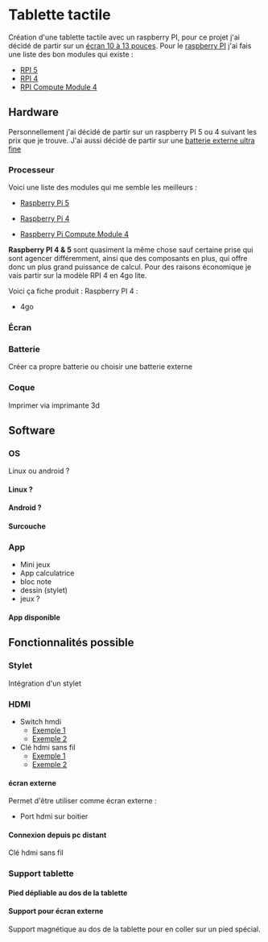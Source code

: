 # Tablette tactile
Création d'une tablette tactile avec un raspberry PI, pour ce projet j'ai décidé de partir sur un [écran 10 à 13 pouces](#écran).
Pour le [raspberry PI](#processeur) j'ai fais une liste des bon modules qui existe :
- [RPI 5](https://www.raspberrypi.com/products/raspberry-pi-5/)
- [RPI 4](https://www.raspberrypi.com/products/raspberry-pi-4-model-b/)
- [RPI Compute Module 4](https://www.raspberrypi.com/products/compute-module-4/)


## Hardware
Personnellement j'ai décidé de partir sur un raspberry PI 5 ou 4 suivant les prix que je trouve.
J'ai aussi décidé de partir sur une [batterie externe ultra fine](https://www.amazon.fr/TNTOR-Ultra-mince-Portable-Rapide-Facile-porter-Grande/dp/B07GT1WXCQ/ref=sr_1_5?__mk_fr_FR=%C3%85M%C3%85%C5%BD%C3%95%C3%91&crid=LFKKUSIZLG94&keywords=batterie%2Bportable%2Bextra%2Bfinie%2B10000mah&qid=1702895550&sprefix=batterie%2Bportable%2Bextre%2Bfinie%2B10000mah%2Caps%2C167&sr=8-5&th=1)


### Processeur
Voici une liste des modules qui me semble les meilleurs :

* [Raspberry Pi 5](https://www.raspberrypi.com/products/raspberry-pi-5/)

* [Raspberry Pi 4](https://www.raspberrypi.com/products/raspberry-pi-4-model-b/)

* [Raspberry Pi Compute Module 4](https://www.raspberrypi.com/products/compute-module-4/)

**Raspberry PI 4 & 5** sont quasiment la même chose sauf certaine prise qui sont agencer différemment, ainsi que des composants en plus, qui offre donc un plus grand puissance de calcul.
Pour des raisons économique je vais partir sur la modèle RPI 4 en 4go lite.

Voici ça fiche produit :
Raspberry PI 4 :
- 4go  





### Écran



### Batterie
Créer ca propre batterie ou choisir une batterie externe 


### Coque
Imprimer via imprimante 3d


## Software

### OS
Linux ou android ?

#### Linux ?

#### Android ?

#### Surcouche


### App
- Mini jeux
- App calculatrice
- bloc note
- dessin (stylet)
- jeux ?

#### App disponible




## Fonctionnalités possible
### Stylet
Intégration d'un stylet 

### HDMI
- Switch hmdi
  - [Exemple 1](https://www.amazon.fr/Meofia-Splitter-Commutateur-sp%C3%A9cialement-Lecteur/dp/B08K8T5ML6/ref=sr_1_27?__mk_fr_FR=%C3%85M%C3%85%C5%BD%C3%95%C3%91&crid=3EHW7G2PD0YRE&keywords=switch+hdmi&qid=1703237349&sprefix=switch+hdmi%2Caps%2C218&sr=8-27)
  - [Exemple 2](https://www.amazon.fr/Multiprise-Sorties-Vitesse-Commutateur-Consoles/dp/B09N6M4NGB/ref=sr_1_26?__mk_fr_FR=%C3%85M%C3%85%C5%BD%C3%95%C3%91&crid=3EHW7G2PD0YRE&keywords=switch+hdmi&qid=1703237349&sprefix=switch+hdmi%2Caps%2C218&sr=8-26)
- Clé hdmi sans fil
  - [Exemple 1](https://fr.aliexpress.com/item/1005004909045993.html?spm=a2g0o.detail.0.0.16ad788f2qbMt4&gps-id=pcDetailTopMoreOtherSeller&scm=1007.40000.327270.0&scm_id=1007.40000.327270.0&scm-url=1007.40000.327270.0&pvid=91f25eca-6dcc-45c6-bec5-6b1afab10543&_t=gps-id:pcDetailTopMoreOtherSeller,scm-url:1007.40000.327270.0,pvid:91f25eca-6dcc-45c6-bec5-6b1afab10543,tpp_buckets:668%232846%238110%231995&pdp_npi=4%40dis%21EUR%21138.19%2148.51%21%21%21147.37%21%21%402103853f17029944066017090e8c32%2112000030983557255%21rec%21FR%21%21AB&search_p4p_id=202312190600066515878164842049322969_0)
  - [Exemple 2](https://fr.aliexpress.com/item/1005006100222944.html?spm=a2g0o.detail.0.0.30f22NxO2NxO2g&gps-id=pcDetailTopMoreOtherSeller&scm=1007.40000.327270.0&scm_id=1007.40000.327270.0&scm-url=1007.40000.327270.0&pvid=fcf86680-d9ba-4518-a3e2-8469398874b2&_t=gps-id:pcDetailTopMoreOtherSeller,scm-url:1007.40000.327270.0,pvid:fcf86680-d9ba-4518-a3e2-8469398874b2,tpp_buckets:668%232846%238107%231934&pdp_npi=4%40dis%21EUR%2137.63%2133.13%21%21%2140.42%21%21%402103895417032375694005059e7c8d%2112000035740339736%21rec%21FR%21%21AB&search_p4p_id=202312220132494324786738467033330527_5)
#### écran externe
Permet d'être utiliser comme écran externe :
- Port hdmi sur boitier
  
#### Connexion depuis pc distant
Clé hdmi sans fil

### Support tablette 
#### Pied dépliable au dos de la tablette 
#### Support pour écran externe 
Support magnétique au dos de la tablette pour en coller sur un pied spécial.




